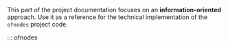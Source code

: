 This part of the project documentation focuses on
an **information-oriented** approach. Use it as a
reference for the technical implementation of the
`ofnodes` project code.

::: ofnodes